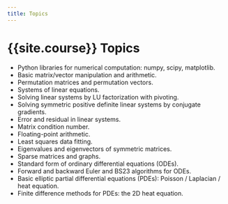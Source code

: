 ```yaml
---
title: Topics
---
```


# {{site.course}} Topics

* Python libraries for numerical computation: numpy, scipy, matplotlib.
* Basic matrix/vector manipulation and arithmetic.
* Permutation matrices and permutation vectors.
* Systems of linear equations.
* Solving linear systems by LU factorization with pivoting.
* Solving symmetric positive definite linear systems by conjugate gradients.
* Error and residual in linear systems.
* Matrix condition number.
* Floating-point arithmetic.
* Least squares data fitting.
* Eigenvalues and eigenvectors of symmetric matrices.
* Sparse matrices and graphs.
* Standard form of ordinary differential equations (ODEs).
* Forward and backward Euler and BS23 algorithms for ODEs.
* Basic elliptic partial differential equations (PDEs): Poisson / Laplacian / heat equation.
* Finite difference methods for PDEs: the 2D heat equation.
